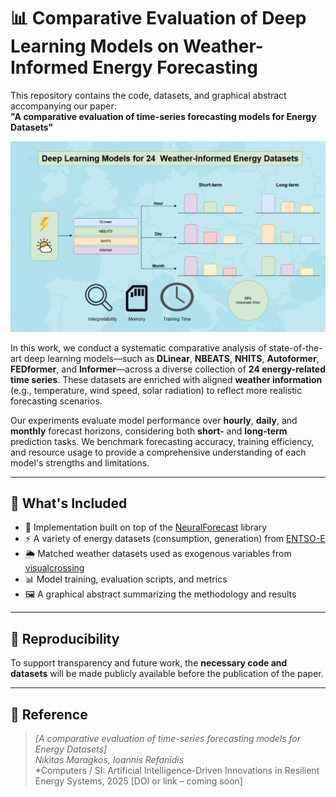 # 📊 Comparative Evaluation of Deep Learning Models on Weather-Informed Energy Forecasting

This repository contains the code, datasets, and graphical abstract accompanying our paper:  
**"A comparative evaluation of time-series forecasting models for Energy Datasets"**

![Graphical Abstract](gra_abs_final.PNG)

In this work, we conduct a systematic comparative analysis of state-of-the-art deep learning models—such as **DLinear**, **NBEATS**, **NHITS**, **Autoformer**, **FEDformer**, and **Informer**—across a diverse collection of **24 energy-related time series**. These datasets are enriched with aligned **weather information** (e.g., temperature, wind speed, solar radiation) to reflect more realistic forecasting scenarios.

Our experiments evaluate model performance over **hourly**, **daily**, and **monthly** forecast horizons, considering both **short-** and **long-term** prediction tasks. We benchmark forecasting accuracy, training efficiency, and resource usage to provide a comprehensive understanding of each model's strengths and limitations.

---

## 📁 What's Included

- 🧠 Implementation built on top of the [NeuralForecast](https://github.com/Nixtla/neuralforecast) library  
- ⚡ A variety of energy datasets (consumption, generation) from [ENTSO-E](https://www.entsoe.eu/)
- 🌦️ Matched weather datasets used as exogenous variables from [visualcrossing](https://www.visualcrossing.com/)
- 📊 Model training, evaluation scripts, and metrics  
- 🖼️ A graphical abstract summarizing the methodology and results  

---

## 🔁 Reproducibility

To support transparency and future work, the **necessary code and datasets** will be made publicly available before the publication of the paper.

---

## 📄 Reference

> *[A comparative evaluation of time-series forecasting models for Energy Datasets]*  
> *Nikitas Maragkos, Ioannis Refanidis*  
> *Computers / SI: Artificial Intelligence-Driven Innovations in Resilient Energy Systems, 2025 
> [DOI or link – coming soon]
